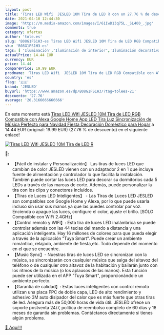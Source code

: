 ```yaml
---
layout: post
title: 'Tiras LED Wifi  JESLED 10M Tira de LED R con un 27.76 % de descuento'
date: 2021-04-10 12:44:30
image: 'https://m.media-amazon.com/images/I/61IwD13q75L._SL400_.jpg'
comments: true
category: ofertas
author: 'tole.es'
slug: 'B08G1FS1H3-es Tiras LED Wifi JESLED 10M Tira de LED RGB Compatible con...'
sku: 'B08G1FS1H3-es'
tags: [ 'Iluminación','Iluminación de interior','Iluminación decorativa y para usos específicos de interior','Tiras LED de interior','jesled','navidad', ]
actualPrice: 14.44 EUR
currency: EUR
price: 14.44
comparePrice: 19.99 EUR
prodname: 'Tiras LED Wifi  JESLED 10M Tira de LED RGB Compatible con Alexa  Google Home  App  LED Tira Luz Sincronización de Música  Perfecto para Navidad  Fiesta  Decoración Doméstico para Hogar'
country: 'es'
flag: '🇪🇸'
brand: 'JESLED'
buyurl: 'https://www.amazon.es/dp/B08G1FS1H3/?tag=tolees-21'
descuento: '27.76'
average: '20.3166666666666'
---
```


En este momento está [Tiras LED Wifi  JESLED 10M Tira de LED RGB Compatible con Alexa  Google Home  App  LED Tira Luz Sincronización de Música  Perfecto para Navidad  Fiesta  Decoración Doméstico para Hogar](https://www.amazon.es/dp/B08G1FS1H3/?tag=tolees-21) a 14.44 EUR (original: 19.99 EUR) (27.76 %  de descuento) en el siguiente enlace!

[![Tiras LED Wifi  JESLED 10M Tira de LED R](https://m.media-amazon.com/images/I/61IwD13q75L._SL400_.jpg)](https://www.amazon.es/dp/B08G1FS1H3/?tag=tolees-21)

🔎:

- 【Fácil de instalar y Personalización】 Las tiras de luces LED que cambian de color JESLED vienen con un adaptador 2 en 1 que incluye fuente de alimentación y controlador lo que facilita la instalación. También puede cortar las luces LED para decorar su dormitorios cada 5 LEDs a través de las marcas de corte. Además, puede personalizar la tira con los clips y conectores incluidos.
- 【Tiras de Luces LED Inteligentes】 - Las Tiras de Luces LED JESLED son compatibles con Google Home y Alexa, por lo que puede usarla incluso sin usar sus manos ya que las puedes controlar por voz. Encienda o apague las luces, configure el color, ajuste el brillo. [SÓLO Compatible con WiFi 2.4GHz]
- 【Control remoto y WIFI】: Esta tira de luces LED inalámbrica se puede controlar además con las 44 teclas del mando a distancia y una aplicación inteligente. Hay 16 millones de colores para que pueda elegir a través de la aplicación "Tuya Smart". Puede crear un ambiente romántico, relajado, ambiente de fiesta,etc. Todo depende del momento en el que se encuentre.
- 【Music Sync】- Nuestras tiras de luces LED se sincronizan con la música, se sincronizarán con cualquier música que salga del altavoz del teléfono o de cualquier otro altavoz de la habitación y bailarán junto con los ritmos de la música (o los aplausos de las manos). Esta función puede ser utilizada en el APP "Tuya Smart", proporcionándole un ambiente perfecto.
- 【Garantía de calidad】: Estas luces inteligentes con control remoto utilizan una placa FPC de doble capa, LED de alto rendimiento y adhesivo 3M auto disipador del calor que es más fuerte que otras tiras de led. Asegura más de 50,000 horas de vida útil. JESLED ofrece un soporte postventa 24/7, política de reembolso completo de 60 días y 18 meses de garantía sin problemas. Contáctanos directamente si tienes algún problema.

[🛒 Aquí!!!](https://www.amazon.es/dp/B08G1FS1H3/?tag=tolees-21)
